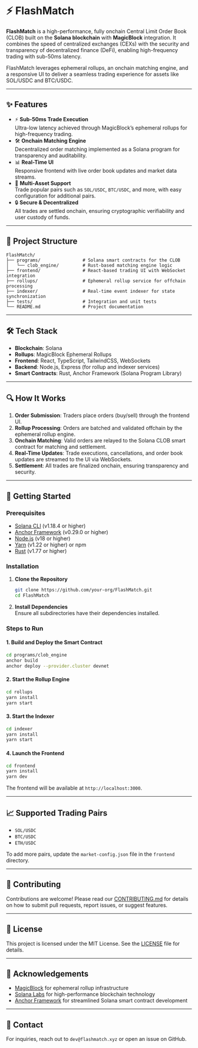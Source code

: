# ⚡ FlashMatch

**FlashMatch** is a high-performance, fully onchain Central Limit Order Book (CLOB) built on the **Solana blockchain** with **MagicBlock** integration. It combines the speed of centralized exchanges (CEXs) with the security and transparency of decentralized finance (DeFi), enabling high-frequency trading with sub-50ms latency.

FlashMatch leverages ephemeral rollups, an onchain matching engine, and a responsive UI to deliver a seamless trading experience for assets like SOL/USDC and BTC/USDC.

---

## ✨ Features

- ⚡ **Sub-50ms Trade Execution**  
  Ultra-low latency achieved through MagicBlock’s ephemeral rollups for high-frequency trading.  
- 🛠️ **Onchain Matching Engine**  
  Decentralized order matching implemented as a Solana program for transparency and auditability.  
- 📊 **Real-Time UI**  
  Responsive frontend with live order book updates and market data streams.  
- 💱 **Multi-Asset Support**  
  Trade popular pairs such as `SOL/USDC`, `BTC/USDC`, and more, with easy configuration for additional pairs.  
- 🔒 **Secure & Decentralized**  
  All trades are settled onchain, ensuring cryptographic verifiability and user custody of funds.

---

## 📂 Project Structure

```
FlashMatch/
├── programs/                # Solana smart contracts for the CLOB
│   └── clob_engine/         # Rust-based matching engine logic
├── frontend/                # React-based trading UI with WebSocket integration
├── rollups/                 # Ephemeral rollup service for offchain processing
├── indexer/                 # Real-time event indexer for state synchronization
├── tests/                   # Integration and unit tests
└── README.md                # Project documentation
```

---

## 🛠️ Tech Stack

- **Blockchain**: Solana  
- **Rollups**: MagicBlock Ephemeral Rollups  
- **Frontend**: React, TypeScript, TailwindCSS, WebSockets  
- **Backend**: Node.js, Express (for rollup and indexer services)  
- **Smart Contracts**: Rust, Anchor Framework (Solana Program Library)  

---

## 🔍 How It Works

1. **Order Submission**: Traders place orders (buy/sell) through the frontend UI.  
2. **Rollup Processing**: Orders are batched and validated offchain by the ephemeral rollup engine.  
3. **Onchain Matching**: Valid orders are relayed to the Solana CLOB smart contract for matching and settlement.  
4. **Real-Time Updates**: Trade executions, cancellations, and order book updates are streamed to the UI via WebSockets.  
5. **Settlement**: All trades are finalized onchain, ensuring transparency and security.

---

## 🚀 Getting Started

### Prerequisites

- [Solana CLI](https://docs.solana.com/cli/install-solana-cli-tools) (v1.18.4 or higher)  
- [Anchor Framework](https://www.anchor-lang.com/docs/installation) (v0.29.0 or higher)  
- [Node.js](https://nodejs.org/) (v18 or higher)  
- [Yarn](https://yarnpkg.com/) (v1.22 or higher) or npm  
- [Rust](https://www.rust-lang.org/tools/install) (v1.77 or higher)  

### Installation

1. **Clone the Repository**  
   ```bash
   git clone https://github.com/your-org/FlashMatch.git
   cd FlashMatch
   ```

2. **Install Dependencies**  
   Ensure all subdirectories have their dependencies installed.

### Steps to Run

#### 1. Build and Deploy the Smart Contract
```bash
cd programs/clob_engine
anchor build
anchor deploy --provider.cluster devnet
```

#### 2. Start the Rollup Engine
```bash
cd rollups
yarn install
yarn start
```

#### 3. Start the Indexer
```bash
cd indexer
yarn install
yarn start
```

#### 4. Launch the Frontend
```bash
cd frontend
yarn install
yarn dev
```
The frontend will be available at `http://localhost:3000`.

---

## 📈 Supported Trading Pairs

- `SOL/USDC`  
- `BTC/USDC`  
- `ETH/USDC`  

To add more pairs, update the `market-config.json` file in the `frontend` directory.

---

## 🤝 Contributing

Contributions are welcome! Please read our [CONTRIBUTING.md](CONTRIBUTING.md) for details on how to submit pull requests, report issues, or suggest features.

---

## 📜 License

This project is licensed under the MIT License. See the [LICENSE](LICENSE) file for details.

---

## 🙌 Acknowledgements

- [MagicBlock](https://magicblock.xyz) for ephemeral rollup infrastructure  
- [Solana Labs](https://solana.com) for high-performance blockchain technology  
- [Anchor Framework](https://www.anchor-lang.com) for streamlined Solana smart contract development  

---

## 📧 Contact

For inquiries, reach out to `dev@flashmatch.xyz` or open an issue on GitHub.
